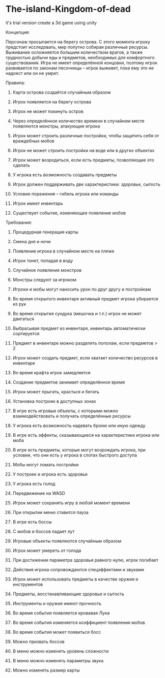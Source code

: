 # The-island-Kingdom-of-dead
it's trial version create a 3d game using unity

Концепция: 

Персонаж просыпается на берегу острова. С этого момента игроку предстоит исследовать, мир попутно собирая различные ресурсы.
Выживание осложняется большим количеством врагов, а также трудностью добычи еды и предметов, необходимых для комфортного существования.
Игра не имеет определённой концовки, поэтому игрок развивается по законам песочницы – игрок выживет, пока ему это не надоест или он не умрет.


Правила:

1.	Карта острова создаётся случайным образом
2.	Игрок появляется на берегу острова

3.	Игрок не может покинуть остров
4.	Через определённое количество времени в случайном месте появляются монстры, атакующие игрока

5.	Игрок может строить различные постройки, чтобы защитить себя от враждебных мобов
6.	Игрок не может строить постройки на воде или в других объектах
   
8.	Игрок может возродиться, если есть предметы, позволяющие это сделать
9.	У игрока есть возможность создавать предметы
    
11.	Игрок должен поддерживать две характеристики: здоровье, сытость
12.	Условие поражения – гибель игрока или команды
    
14.	Игрок имеет инвентарь
15.	Существует событие, изменяющее появление мобов

Требования:
1.	Процедурная генерация карты
2.	Смена дня и ночи
3.	Появление игрока в случайном месте на пляже
   
5.	Игрок тонет, попадая в воду
6.	Случайное появление монстров
7.	Монстры следуют за игроком
   
9.	Игроки и мобы могут наносить урон по друг другу и постройкам
10.	Во время открытого инвентаря активный предмет игрока убирается из рук
11.	Во время открытия сундука (мешочка и т.п.) игрок не может двигаться
    
13.	Выбрасывая предмет из инвентаря, инвентарь автоматически сортируется
14.	Предмет в инвентаре можно разделять пополам, если предметов > 2
15.	Игрок может создать предмет, если хватает количество ресурсов в инвентаре
    
17.	Во время крафта игрок замедляется
18.	Создание предметов занимает определённое время
19.	Игрок может прыгать, красться и бегать
    
21.	Установка построек в доступных зонах
22.	В игре есть игровые объекты, с которыми можно взаимодействовать и получать определённые ресурсы
23.	У игрока есть возможность надевать броню или иную одежду
    
25.	В игре есть эффекты, сказывающиеся на характеристики игрока или моба
26.	В игре есть предметы, которые могут возрождать игрока, при условии, что они есть у игрока в слотах быстрого доступа
27.	Мобы могут ломать постройки
    
29.	У построек и игрока есть здоровье
30.	У игрока есть голод
31.	Передвижение на WASD
    
33.	Игрок может сохранять игру в любой момент времени
34.	При открытии меню ставится пауза
35.	В игре есть боссы
    
37.	С мобов и боссов падает лут
38.	Игровые объекты появляются случайным образом
39.	Игрок может умереть от голода
    
41.	При достижении параметра здоровья равного нулю, игрок погибает
42.	Действия игрока сопровождаются спецэффектами и звуками
43.	Игрок может использовать предметы в качестве оружия и инструментов
    
45.	Предметы, восстанавливающие здоровье и сытость
46.	Инструменты и оружия имеют прочность
47.	Во время события появляется кровавая Луна
    
49.	Во время события изменяется коэффициент появления мобов
50.	Во время события может появиться босс
51.	Можно призвать боссов
    
53.	В меню можно изменять уровень сложности
54.	В меню можно изменять параметры звука
55.	Можно изменять размер карты

